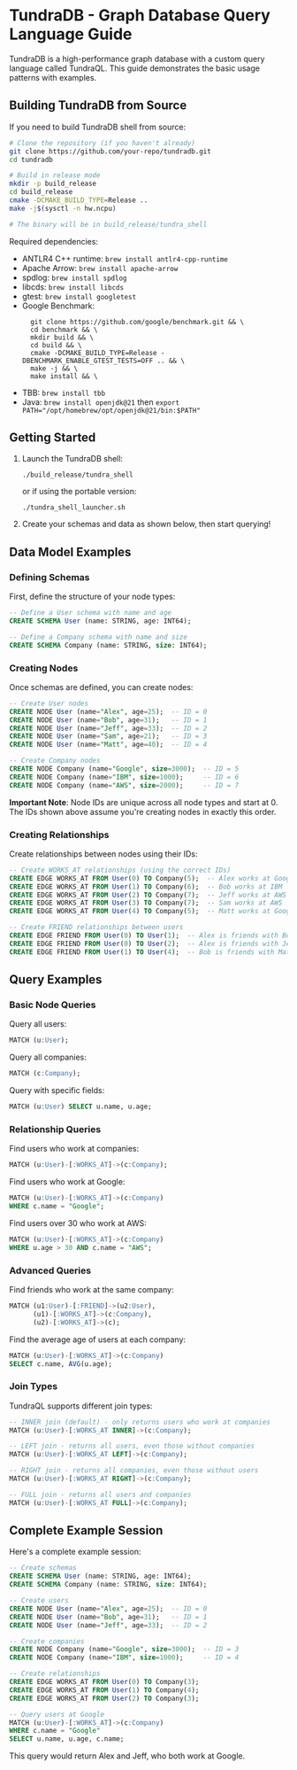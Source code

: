 # TundraDB - Graph Database Query Language Guide

TundraDB is a high-performance graph database with a custom query language called TundraQL. This guide demonstrates the basic usage patterns with examples.

## Building TundraDB from Source

If you need to build TundraDB shell from source:

```bash
# Clone the repository (if you haven't already)
git clone https://github.com/your-repo/tundradb.git
cd tundradb

# Build in release mode
mkdir -p build_release
cd build_release
cmake -DCMAKE_BUILD_TYPE=Release ..
make -j$(sysctl -n hw.ncpu)

# The binary will be in build_release/tundra_shell
```

Required dependencies:
- ANTLR4 C++ runtime: `brew install antlr4-cpp-runtime`
- Apache Arrow: `brew install apache-arrow`
- spdlog: `brew install spdlog`
- libcds: `brew install libcds`
- gtest: `brew install googletest`
- Google Benchmark:
  ```
    git clone https://github.com/google/benchmark.git && \
    cd benchmark && \
    mkdir build && \
    cd build && \
    cmake -DCMAKE_BUILD_TYPE=Release -DBENCHMARK_ENABLE_GTEST_TESTS=OFF .. && \
    make -j && \
    make install && \
  ```
- TBB: `brew install tbb`
- Java: `brew install openjdk@21` then `export PATH="/opt/homebrew/opt/openjdk@21/bin:$PATH"`

## Getting Started

1. Launch the TundraDB shell:
   ```
   ./build_release/tundra_shell
   ```
   or if using the portable version:
   ```
   ./tundra_shell_launcher.sh
   ```

2. Create your schemas and data as shown below, then start querying!

## Data Model Examples

### Defining Schemas

First, define the structure of your node types:

```sql
-- Define a User schema with name and age
CREATE SCHEMA User (name: STRING, age: INT64);

-- Define a Company schema with name and size
CREATE SCHEMA Company (name: STRING, size: INT64);
```

### Creating Nodes

Once schemas are defined, you can create nodes:

```sql
-- Create User nodes
CREATE NODE User (name="Alex", age=25);  -- ID = 0
CREATE NODE User (name="Bob", age=31);   -- ID = 1
CREATE NODE User (name="Jeff", age=33);  -- ID = 2
CREATE NODE User (name="Sam", age=21);   -- ID = 3
CREATE NODE User (name="Matt", age=40);  -- ID = 4

-- Create Company nodes
CREATE NODE Company (name="Google", size=3000);  -- ID = 5
CREATE NODE Company (name="IBM", size=1000);     -- ID = 6
CREATE NODE Company (name="AWS", size=2000);     -- ID = 7
```

**Important Note**: Node IDs are unique across all node types and start at 0. The IDs shown above assume you're creating nodes in exactly this order.

### Creating Relationships

Create relationships between nodes using their IDs:

```sql
-- Create WORKS_AT relationships (using the correct IDs)
CREATE EDGE WORKS_AT FROM User(0) TO Company(5);  -- Alex works at Google
CREATE EDGE WORKS_AT FROM User(1) TO Company(6);  -- Bob works at IBM
CREATE EDGE WORKS_AT FROM User(2) TO Company(7);  -- Jeff works at AWS
CREATE EDGE WORKS_AT FROM User(3) TO Company(7);  -- Sam works at AWS
CREATE EDGE WORKS_AT FROM User(4) TO Company(5);  -- Matt works at Google

-- Create FRIEND relationships between users
CREATE EDGE FRIEND FROM User(0) TO User(1);  -- Alex is friends with Bob
CREATE EDGE FRIEND FROM User(0) TO User(2);  -- Alex is friends with Jeff
CREATE EDGE FRIEND FROM User(1) TO User(4);  -- Bob is friends with Matt
```

## Query Examples

### Basic Node Queries

Query all users:

```sql
MATCH (u:User);
```

Query all companies:

```sql
MATCH (c:Company);
```

Query with specific fields:

```sql
MATCH (u:User) SELECT u.name, u.age;
```

### Relationship Queries

Find users who work at companies:

```sql
MATCH (u:User)-[:WORKS_AT]->(c:Company);
```

Find users who work at Google:

```sql
MATCH (u:User)-[:WORKS_AT]->(c:Company) 
WHERE c.name = "Google";
```

Find users over 30 who work at AWS:

```sql
MATCH (u:User)-[:WORKS_AT]->(c:Company) 
WHERE u.age > 30 AND c.name = "AWS";
```

### Advanced Queries

Find friends who work at the same company:

```sql
MATCH (u1:User)-[:FRIEND]->(u2:User), 
      (u1)-[:WORKS_AT]->(c:Company), 
      (u2)-[:WORKS_AT]->(c);
```

Find the average age of users at each company:

```sql
MATCH (u:User)-[:WORKS_AT]->(c:Company)
SELECT c.name, AVG(u.age);
```

### Join Types

TundraQL supports different join types:

```sql
-- INNER join (default) - only returns users who work at companies
MATCH (u:User)-[:WORKS_AT INNER]->(c:Company);

-- LEFT join - returns all users, even those without companies
MATCH (u:User)-[:WORKS_AT LEFT]->(c:Company);

-- RIGHT join - returns all companies, even those without users
MATCH (u:User)-[:WORKS_AT RIGHT]->(c:Company);

-- FULL join - returns all users and companies
MATCH (u:User)-[:WORKS_AT FULL]->(c:Company);
```

## Complete Example Session

Here's a complete example session:

```sql
-- Create schemas
CREATE SCHEMA User (name: STRING, age: INT64);
CREATE SCHEMA Company (name: STRING, size: INT64);

-- Create users
CREATE NODE User (name="Alex", age=25);  -- ID = 0
CREATE NODE User (name="Bob", age=31);   -- ID = 1
CREATE NODE User (name="Jeff", age=33);  -- ID = 2

-- Create companies
CREATE NODE Company (name="Google", size=3000);  -- ID = 3
CREATE NODE Company (name="IBM", size=1000);     -- ID = 4

-- Create relationships
CREATE EDGE WORKS_AT FROM User(0) TO Company(3);
CREATE EDGE WORKS_AT FROM User(1) TO Company(4);
CREATE EDGE WORKS_AT FROM User(2) TO Company(3);

-- Query users at Google
MATCH (u:User)-[:WORKS_AT]->(c:Company) 
WHERE c.name = "Google"
SELECT u.name, u.age, c.name;
```

This query would return Alex and Jeff, who both work at Google. 
